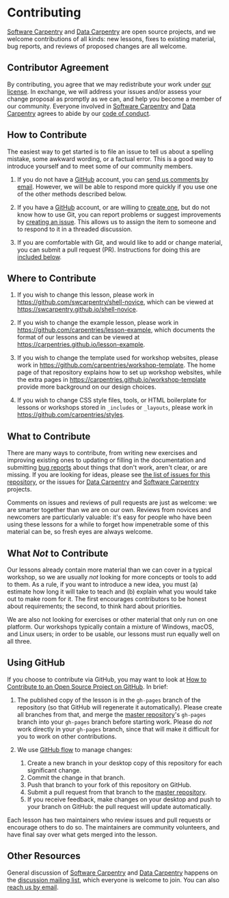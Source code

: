 # Contributing

[Software Carpentry][swc-site] and [Data Carpentry][dc-site] are open source projects, and we welcome contributions of all kinds: new lessons, fixes to existing material, bug reports, and reviews of proposed changes are all welcome.

## Contributor Agreement

By contributing, you agree that we may redistribute your work under [our license](LICENSE.md). In exchange, we will address your issues and/or assess your change proposal as promptly as we can, and help you become a member of our community. Everyone involved in [Software Carpentry][swc-site] and [Data Carpentry][dc-site] agrees to abide by our [code of conduct](CONDUCT.md).

## How to Contribute

The easiest way to get started is to file an issue to tell us about a spelling mistake, some awkward wording, or a factual error. This is a good way to introduce yourself and to meet some of our community members.

1.  If you do not have a [GitHub][github] account, you can [send us comments by email][contact]. However, we will be able to respond more quickly if you use one of the other methods described below.

2.  If you have a [GitHub][github] account, or are willing to [create one][github-join], but do not know how to use Git, you can report problems or suggest improvements by [creating an issue][issues]. This allows us to assign the item to someone and to respond to it in a threaded discussion.

3.  If you are comfortable with Git, and would like to add or change material, you can submit a pull request (PR). Instructions for doing this are [included below](#using-github).

## Where to Contribute

1.  If you wish to change this lesson, please work in <https://github.com/swcarpentry/shell-novice>, which can be viewed at <https://swcarpentry.github.io/shell-novice>.

2.  If you wish to change the example lesson, please work in <https://github.com/carpentries/lesson-example>, which documents the format of our lessons and can be viewed at <https://carpentries.github.io/lesson-example>.

3.  If you wish to change the template used for workshop websites, please work in <https://github.com/carpentries/workshop-template>. The home page of that repository explains how to set up workshop websites, while the extra pages in <https://carpentries.github.io/workshop-template> provide more background on our design choices.

4.  If you wish to change CSS style files, tools, or HTML boilerplate for lessons or workshops stored in `_includes` or `_layouts`, please work in <https://github.com/carpentries/styles>.

## What to Contribute

There are many ways to contribute, from writing new exercises and improving existing ones to updating or filling in the documentation and submitting [bug reports][issues] about things that don't work, aren't clear, or are missing. If you are looking for ideas, please see [the list of issues for this repository][issues], or the issues for [Data Carpentry][dc-issues] and [Software Carpentry][swc-issues] projects.

Comments on issues and reviews of pull requests are just as welcome: we are smarter together than we are on our own. Reviews from novices and newcomers are particularly valuable: it's easy for people who have been using these lessons for a while to forget how impenetrable some of this material can be, so fresh eyes are always welcome.

## What *Not* to Contribute

Our lessons already contain more material than we can cover in a typical workshop, so we are usually *not* looking for more concepts or tools to add to them. As a rule, if you want to introduce a new idea, you must (a) estimate how long it will take to teach and (b) explain what you would take out to make room for it. The first encourages contributors to be honest about requirements; the second, to think hard about priorities.

We are also not looking for exercises or other material that only run on one platform. Our workshops typically contain a mixture of Windows, macOS, and Linux users; in order to be usable, our lessons must run equally well on all three.

## Using GitHub

If you choose to contribute via GitHub, you may want to look at [How to Contribute to an Open Source Project on GitHub][how-contribute]. In brief:

1.  The published copy of the lesson is in the `gh-pages` branch of the repository (so that GitHub will regenerate it automatically). Please create all branches from that, and merge the [master repository][repo]'s `gh-pages` branch into your `gh-pages` branch before starting work. Please do *not* work directly in your `gh-pages` branch, since that will make it difficult for you to work on other contributions.

2.  We use [GitHub flow][github-flow] to manage changes:
    1.  Create a new branch in your desktop copy of this repository for each significant change.
    2.  Commit the change in that branch.
    3.  Push that branch to your fork of this repository on GitHub.
    4.  Submit a pull request from that branch to the [master repository][repo].
    5.  If you receive feedback, make changes on your desktop and push to your branch on GitHub: the pull request will update automatically.

Each lesson has two maintainers who review issues and pull requests or encourage others to do so. The maintainers are community volunteers, and have final say over what gets merged into the lesson.

## Other Resources

General discussion of [Software Carpentry][swc-site] and [Data Carpentry][dc-site] happens on the [discussion mailing list][discuss-list], which everyone is welcome to join. You can also [reach us by email][contact].

[contact]: mailto:admin@software-carpentry.org

[contact]: mailto:admin@software-carpentry.org
[dc-issues]: https://github.com/issues?q=user%3Adatacarpentry
[dc-site]: http://datacarpentry.org/
[discuss-list]: http://lists.software-carpentry.org/listinfo/discuss
[github]: http://github.com
[github-flow]: https://guides.github.com/introduction/flow/
[github-join]: https://github.com/join
[how-contribute]: https://egghead.io/series/how-to-contribute-to-an-open-source-project-on-github
[issues]: https://github.com/swcarpentry/shell-novice/issues/
[issues]: https://github.com/swcarpentry/shell-novice/issues/
[issues]: https://github.com/swcarpentry/shell-novice/issues/
[repo]: https://github.com/swcarpentry/shell-novice/
[swc-issues]: https://github.com/issues?q=user%3Aswcarpentry
[swc-site]: http://software-carpentry.org/

